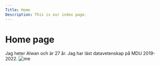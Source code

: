 ```yaml
---
Title: Home
Description: This is our index page.
---
```


Home page
==========================

Jag heter Alwan och är 27 år. Jag har läst datavetenskap på MDU 2019-2022.
![me](image/me.JPG)